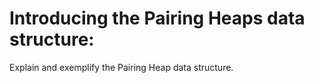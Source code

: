 # Introducing the Pairing Heaps data structure:

Explain and exemplify the Pairing Heap data structure.